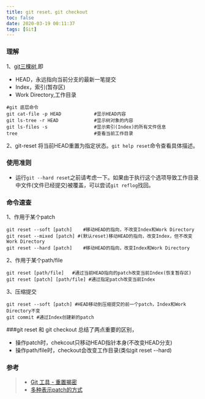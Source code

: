 ```yaml
---
title: git reset、git checkout
toc: false
date: 2020-03-19 00:11:37
tags: [Git]
---
```


### 理解
1、[git三棵树](https://www.git-scm.com/book/zh/v2/Git-%E5%B7%A5%E5%85%B7-%E9%87%8D%E7%BD%AE%E6%8F%AD%E5%AF%86),即
- HEAD，永远指向当前分支的最新一笔提交
- Index，索引(暂存区)
- Work Directory,工作目录

```
#git 底层命令
git cat-file -p HEAD 			#显示HEAD内容
git ls-tree -r HEAD 			#显示树对象的内容
git ls-files -s 				#显示索引(Index)的所有文件信息
tree 							#查看当前工作目录
```

2、git-reset
将当前HEAD重置为指定状态。`git help reset`命令查看具体描述。


### 使用准则
- 运行`git --hard reset`之前请考虑一下。如果由于执行这个选项导致工作目录中文件(文件已经提交)被覆盖，可以尝试`git reflog`找回。


### 命令速查

1、作用于某个patch
```
git reset --soft [patch]	#移动HEAD的指向，不改变Index和Work Directory
git reset --mixed [patch] #(默认reset)移动HEAD的指向，改变Index，但不改变Work Directory
git reset --hard [patch]	#移动HEAD的指向，改变Index和Work Directory
```

2、作用于某个path/file
```
git reset [path/file]	#通过当前HEAD指向的patch改变当前Index(恢复暂存区)
git reset [patch] [path/file] #通过指定patch改变当前Index
```

3、压缩提交
```
git reset --soft [patch] #HEAD移动到压缩提交的前一个patch，Index和Work Directory不变
git commit #通过Index创建新的patch
```


###git reset 和 git checkout
总结了两点重要的区别，
- 操作patch时，chekcout只移动HEAD指针本身(不改变HEAD分支)
- 操作path/file时，checkout会改变工作目录(类似git reset --hard)




### 参考
> - [Git 工具 - 重置揭密](https://www.git-scm.com/book/zh/v2/Git-%E5%B7%A5%E5%85%B7-%E9%87%8D%E7%BD%AE%E6%8F%AD%E5%AF%86)
> - [多种表示patch的方式](https://github.com/zlargon/git-tutorial/blob/master/branch/commit_tree.md)
